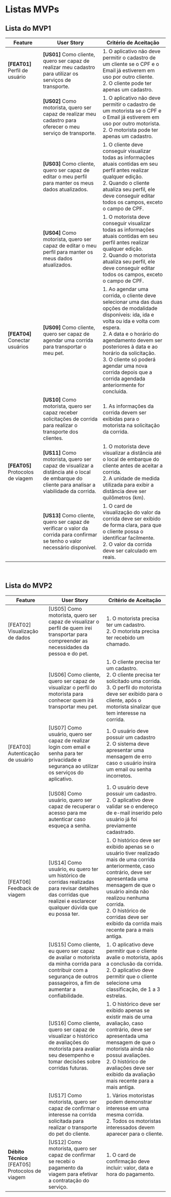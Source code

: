 # Listas MVPs

## Lista do MVP1

| Feature | User Story | Critério de Aceitação |
|---------|------------|-----------------------| 
| <b>[FEAT01]</b> Perfil de usuário <br> | <b>[US01]</b> Como cliente, quero ser capaz de realizar meu cadastro para utilizar os serviços de transporte. | 1. O aplicativo não deve permitir o cadastro de um cliente se o CPF e o Email já estiverem em uso por outro cliente. <br> 2. O cliente pode ter apenas um cadastro. |
|      | <b>[US02]</b> Como motorista, quero ser capaz de realizar meu cadastro para oferecer o meu serviço de transporte. | 1. O aplicativo não deve permitir o cadastro de um motorista se o CPF e o Email já estiverem em uso por outro motorista. <br> 2. O motorista pode ter apenas um cadastro. |
|      | <b>[US03]</b> Como cliente, quero ser capaz de editar o meu perfil para manter os meus dados atualizados. | 1. O cliente deve conseguir visualizar todas as informações atuais contidas em seu perfil antes realizar qualquer edição. <br> 2. Quando o cliente atualiza seu perfil, ele deve conseguir editar todos os campos, exceto o campo de CPF. | 
|      | <b>[US04]</b> Como motorista, quero ser capaz de editar o meu perfil para manter os meus dados atualizados. | 1. O motorista deve conseguir visualizar todas as informações atuais contidas em seu perfil antes realizar qualquer edição. <br> 2. Quando o motorista atualiza seu perfil, ele deve conseguir editar todos os campos, exceto o campo de CPF.|
| <b>[FEAT04]</b> Conectar usuários | <b>[US09]</b> Como cliente, quero ser capaz de agendar uma corrida para transportar o meu pet. | 1. Ao agendar uma corrida, o cliente deve selecionar uma das duas opções de modalidade disponíveis: ida, ida e volta ou ida e volta com espera. <br> 2. A data e o horário do agendamento devem ser posteriores à data e ao horário da solicitação. <br> 3. O cliente só poderá agendar uma nova corrida depois que a corrida agendada anteriormente for concluída. |
|      | <b>[US10]</b> Como motorista, quero ser capaz receber solicitações de corrida para realizar o transporte dos clientes. | 1. As informações da corrida devem ser exibidas para o motorista na solicitação da corrida.
| <b>[FEAT05]</b> Protocolos de viagem | <b>[US11]</b> Como motorista, quero ser capaz de visualizar a distância até o local de embarque do cliente para analisar a viabilidade da corrida. | 1. O motorista deve visualizar a distância até o local de embarque do cliente antes de aceitar a corrida. <br> 2. A unidade de medida utilizada para exibir a distância deve ser quilômetros (km). | 
|      | <b>[US13]</b> Como cliente, quero ser capaz de verificar o valor da corrida para confirmar se tenho o valor necessário disponível. | 1. O card de visualização do valor da corrida deve ser exibido de forma clara, para que o cliente possa o identificar facilmente. <br> 2. O valor da corrida deve ser calculado em reais. |

<br>

## Lista do MVP2

| Feature | User Story | Critério de Aceitação |
| ------- | ---------- | --------------------- |
|[FEAT02] Visualização de dados |[US05] Como motorista, quero ser capaz de visualizar o perfil de quem irei transportar para compreender as necessidades da pessoa e do pet. | 1. O motorista precisa ter um cadastro. <br> 2. O motorista precisa ter recebido um chamado. |
|         | [US06] Como cliente, quero ser capaz de visualizar o perfil do motorista para conhecer quem irá transportar meu pet. | 1. O cliente precisa ter um cadastro. <br> 2. O cliente precisa ter solicitado uma corrida. <br> 3. O perfil do motorista deve ser exibido para o cliente, após o motorista sinalizar que tem interesse na corrida. |
| [FEAT03] Autenticação de usuário | [US07] Como usuário, quero ser capaz de realizar login com email e senha para ter privacidade e segurança ao utilizar os serviços do aplicativo. | 1. O usuário deve possuir um cadastro <br> 2. O sistema deve apresentar uma mensagem de erro caso o usuário insira um email ou senha incorretos. |
|        | [US08] Como usuário, quero ser capaz de recuperar o acesso para me autenticar caso esqueça a senha. | 1. O usuário deve possuir um cadastro. <br> 2. O aplicativo deve validar se o endereço de e-mail inserido pelo usuário já foi previamente cadastrado. |
| [FEAT06] Feedback de viagem | [US14] Como usuário, eu quero ter um histórico de corridas realizadas para revisar detalhes das corridas que realizei e esclarecer qualquer dúvida que eu possa ter. | 1. O histórico deve ser exibido apenas se o usuário tiver realizado mais de uma corrida anteriormente, caso contrário, deve ser apresentada uma mensagem de que o usuário ainda não realizou nenhuma corrida. <br> 2. O histórico de corridas deve ser exibido da corrida mais recente para a mais antiga. |
|        | [US15] Como cliente, eu quero ser capaz de avaliar o motorista da minha corrida para contribuir com a segurança de outros passageiros, a fim de aumentar a confiabilidade. | 1. O aplicativo deve permitir que o cliente avalie o motorista, após a conclusão da corrida.  <br> 2. O aplicativo deve permitir que o cliente selecione uma classificação, de 1 a 3 estrelas. |
|        | [US16] Como cliente, quero ser capaz de visualizar o histórico de avaliações do motorista para avaliar seu desempenho e tomar decisões sobre corridas futuras. | 1. O histórico deve ser exibido apenas se existir mais de uma avaliação, caso contrário, deve ser apresentada uma mensagem de que o motorista ainda não possui avaliações. <br> 2. O histórico de avaliações deve ser exibido da avaliação mais recente para a mais antiga. |
|        | [US17] Como motorista, quero ser capaz de confirmar o interesse na corrida solicitada para realizar o transporte do pet do cliente. | 1. Vários motoristas podem demonstrar interesse em uma mesma corrida. <br> 2. Todos os motoristas interessados devem aparecer para o cliente. |
| **Débito Técnico** [FEAT05] Protocolos de viagem | [US12] Como motorista, quero ser capaz de confirmar se recebi o pagamento da viagem para efetivar a contratação do serviço. | 1. O card de confirmação deve incluir: valor, data e hora do pagamento. |
